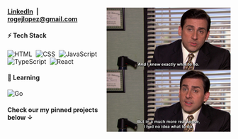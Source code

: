 <div>
 <img alt="Coding IRL" src="./no-idea.jpg" align="right"  width="280"/>

 <div align="left" >
  <h4>
   <a href="https://www.linkedin.com/in/rogelio-j-lopez/">LinkedIn</a>&ensp;|&ensp;
   <a href="mailto:rogejlopez@gmail.com">rogejlopez@gmail.com</a>
  </h4>
  
  
  <div>
   <h4>⚡&nbsp;Tech Stack</h4>
   
   ![HTML](https://img.shields.io/badge/-HTML-05122A?style=flat&logo=HTML5)&nbsp;
   ![CSS](https://img.shields.io/badge/-CSS-05122A?style=flat&logo=CSS3&logoColor=1572B6)&nbsp;
   ![JavaScript](https://img.shields.io/badge/-JavaScript-05122A?style=flat&logo=javascript)&nbsp;
   ![TypeScript](https://img.shields.io/badge/-TypeScript-05122A?style=flat&logo=typescript)&nbsp;
   ![React](https://img.shields.io/badge/-React-05122A?style=flat&logo=react)&nbsp;
   
   <h4>🧠&nbsp;Learning</h4>
   
   ![Go](https://img.shields.io/badge/-Go-05122A?style=flat&logo=Go)&nbsp;
  
  </div>
 </div>
</div>


<h4 align="left" >Check our my <b>pinned projects</b> below ↓</h4>
